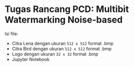 # Tugas Rancang PCD: Multibit Watermarking Noise-based
Isi file:
* Citra Lena dengan ukuran `512 x 512` format .bmp
* Citra Bird dengan ukuran `512 x 512` format .bmp
* Logo dengan ukuran `32 x 32` format .bmp
* Jupyter Notebook
